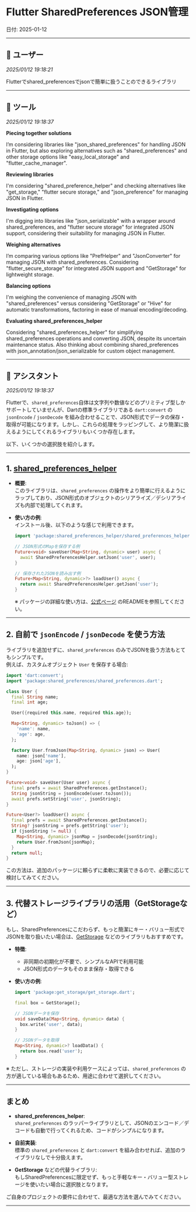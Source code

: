 # Flutter SharedPreferences JSON管理

日付: 2025-01-12

---

## 👤 ユーザー
*2025/01/12 19:18:21*

Flutterでshared_preferencesでjsonで簡単に扱うことのできるライブラリ

---

## 🔧 ツール
*2025/01/12 19:18:37*

**Piecing together solutions**

I’m considering libraries like "json_shared_preferences" for handling JSON in Flutter, but also exploring alternatives such as "shared_preferences" and other storage options like "easy_local_storage" and "flutter_cache_manager".

**Reviewing libraries**

I'm considering "shared_preference_helper" and checking alternatives like "get_storage," "flutter secure storage," and "json_preference" for managing JSON in Flutter.

**Investigating options**

I'm digging into libraries like "json_serializable" with a wrapper around shared_preferences, and "flutter secure storage" for integrated JSON support, considering their suitability for managing JSON in Flutter.

**Weighing alternatives**

I’m comparing various options like "PrefHelper" and "JsonConverter" for managing JSON with shared_preferences. Considering "flutter_secure_storage" for integrated JSON support and "GetStorage" for lightweight storage.

**Balancing options**

I'm weighing the convenience of managing JSON with "shared_preferences" versus considering "GetStorage" or "Hive" for automatic transformations, factoring in ease of manual encoding/decoding.

**Evaluating shared_preferences_helper**

Considering "shared_preferences_helper" for simplifying shared_preferences operations and converting JSON, despite its uncertain maintenance status. Also thinking about combining shared_preferences with json_annotation/json_serializable for custom object management.

---

## 🤖 アシスタント
*2025/01/12 19:18:37*

Flutterで、`shared_preferences`自体は文字列や数値などのプリミティブ型しかサポートしていませんが、Dartの標準ライブラリである `dart:convert` の `jsonEncode` / `jsonDecode` を組み合わせることで、JSON形式でデータの保存・取得が可能になります。しかし、これらの処理をラッピングして、より簡潔に扱えるようにしてくれるライブラリもいくつか存在します。

以下、いくつかの選択肢を紹介します。

---

## 1. [shared_preferences_helper](https://pub.dev/packages/shared_preferences_helper)

- **概要**:  
  このライブラリは、`shared_preferences` の操作をより簡単に行えるようにラップしており、JSON形式のオブジェクトのシリアライズ／デシリアライズも内部で処理してくれます。  
- **使い方の例**:  
  インストール後、以下のような感じで利用できます。

  ```dart
  import 'package:shared_preferences_helper/shared_preferences_helper.dart';

  // JSON形式のMapを保存する例
  Future<void> saveUser(Map<String, dynamic> user) async {
    await SharedPreferencesHelper.setJson('user', user);
  }

  // 保存されたJSONを読み出す例
  Future<Map<String, dynamic>?> loadUser() async {
    return await SharedPreferencesHelper.getJson('user');
  }
  ```

  ※ パッケージの詳細な使い方は、[公式ページ](https://pub.dev/packages/shared_preferences_helper) のREADMEを参照してください。

---

## 2. 自前で `jsonEncode` / `jsonDecode` を使う方法

ライブラリを追加せずに、`shared_preferences` のみでJSONを扱う方法もとてもシンプルです。  
例えば、カスタムオブジェクト `User` を保存する場合:

```dart
import 'dart:convert';
import 'package:shared_preferences/shared_preferences.dart';

class User {
  final String name;
  final int age;

  User({required this.name, required this.age});

  Map<String, dynamic> toJson() => {
    'name': name,
    'age': age,
  };

  factory User.fromJson(Map<String, dynamic> json) => User(
    name: json['name'],
    age: json['age'],
  );
}

Future<void> saveUser(User user) async {
  final prefs = await SharedPreferences.getInstance();
  String jsonString = jsonEncode(user.toJson());
  await prefs.setString('user', jsonString);
}

Future<User?> loadUser() async {
  final prefs = await SharedPreferences.getInstance();
  String? jsonString = prefs.getString('user');
  if (jsonString != null) {
    Map<String, dynamic> jsonMap = jsonDecode(jsonString);
    return User.fromJson(jsonMap);
  }
  return null;
}
```

この方法は、追加のパッケージに頼らずに柔軟に実装できるので、必要に応じて検討してみてください。

---

## 3. 代替ストレージライブラリの活用（GetStorageなど）

もし、SharedPreferencesにこだわらず、もっと簡潔にキー・バリュー形式でJSONを取り扱いたい場合は、[GetStorage](https://pub.dev/packages/get_storage) などのライブラリもおすすめです。  
- **特徴**:  
  - 非同期の初期化が不要で、シンプルなAPIで利用可能
  - JSON形式のデータもそのまま保存・取得できる  
- **使い方の例**:

  ```dart
  import 'package:get_storage/get_storage.dart';

  final box = GetStorage();

  // JSONデータを保存
  void saveData(Map<String, dynamic> data) {
    box.write('user', data);
  }

  // JSONデータを取得
  Map<String, dynamic>? loadData() {
    return box.read('user');
  }
  ```

※ ただし、ストレージの実装や利用ケースによっては、`shared_preferences` の方が適している場合もあるため、用途に合わせて選択してください。

---

## まとめ

- **shared_preferences_helper**:  
  `shared_preferences` のラッパーライブラリとして、JSONのエンコード／デコードも自動で行ってくれるため、コードがシンプルになります。

- **自前実装**:  
  標準の `shared_preferences` と `dart:convert` を組み合わせれば、追加のライブラリなしで十分扱えます。

- **GetStorage** などの代替ライブラリ:  
  もしSharedPreferencesに限定せず、もっと手軽なキー・バリュー型ストレージを使いたい場合に選択肢となります。

ご自身のプロジェクトの要件に合わせて、最適な方法を選んでみてください。

---

